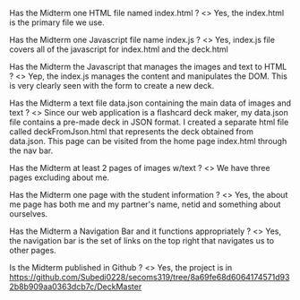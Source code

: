 Has the Midterm one HTML file named index.html ?
<> Yes, the index.html is the primary file we use.

Has the Midterm one Javascript file name index.js ?
<> Yes, index.js file covers all of the javascript for index.html and the deck.html

Has the Midterm the Javascript that manages the images and text to HTML ?
<> Yep, the index.js manages the content and manipulates the DOM. This is very clearly seen with the form to create a new deck.

Has the Midterm a text file data.json containing the main data of images and text ?
<> Since our web application is a flashcard deck maker, my data.json file contains a pre-made deck in JSON format. I created a separate html file called deckFromJson.html that represents the deck obtained from data.json. This page can be visited from the home page index.html through the nav bar.

Has the Midterm at least 2 pages of images w/text ?
<> We have three pages excluding about me.

Has the Midterm one page with the student information ?
<> Yes, the about me page has both me and my partner's name, netid and something about ourselves.

Has the Midterm a Navigation Bar and it functions appropriately ?
<> Yes, the navigation bar is the set of links on the top right that navigates us to other pages.

Is the Midterm published in Github ?
<> Yes, the project is in https://github.com/Subedi0228/secoms319/tree/8a69fe68d6064174571d932b8b909aa0363dcb7c/DeckMaster
